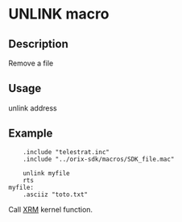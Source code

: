 # UNLINK macro

## Description

Remove a file

## Usage

unlink address

## Example

```ca65
    .include "telestrat.inc"
    .include "../orix-sdk/macros/SDK_file.mac"

    unlink myfile
    rts
myfile:
    .asciiz "toto.txt"
```

Call [XRM](../../../developer_manual/kernel/primitives/xrm) kernel function.
